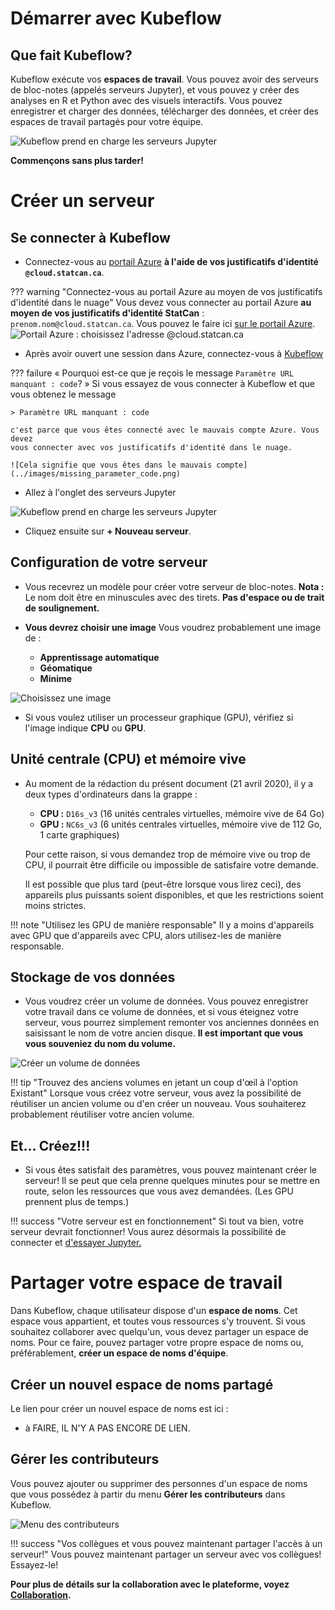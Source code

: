 # Démarrer avec Kubeflow

## Que fait Kubeflow?

Kubeflow exécute vos **espaces de travail**. Vous pouvez avoir des serveurs de
bloc-notes (appelés serveurs Jupyter), et vous pouvez y créer des analyses en R
et Python avec des visuels interactifs. Vous pouvez enregistrer et charger des
données, télécharger des données, et créer des espaces de travail partagés pour
votre équipe.

![Kubeflow prend en charge les serveurs Jupyter](../images/jupyter_visual.png)

**Commençons sans plus tarder!**

# Créer un serveur

## Se connecter à Kubeflow

- Connectez-vous au [portail Azure](https://portal.azure.com) **à l'aide de vos
  justificatifs d'identité `@cloud.statcan.ca`**.

<!-- prettier-ignore -->
??? warning "Connectez-vous au portail Azure au moyen de vos justificatifs d'identité dans le nuage"
    Vous devez vous connecter au portail Azure **au moyen de vos justificatifs
    d'identité StatCan** : `prenom.nom@cloud.statcan.ca`. Vous pouvez le faire
    ici [sur le portail Azure](https://portal.azure.com).
    ![Portail Azure : choisissez l'adresse `@cloud.statcan.ca`](../images/azure-login.png)

- Après avoir ouvert une session dans Azure, connectez-vous à
  [Kubeflow](https://kubeflow.covid.cloud.statcan.ca)

<!-- prettier-ignore -->
??? failure « Pourquoi est-ce que je reçois le message `Paramètre URL manquant : code`? »
    Si vous essayez de vous connecter à Kubeflow et que vous obtenez le message

    > Paramètre URL manquant : code

    c'est parce que vous êtes connecté avec le mauvais compte Azure. Vous devez
    vous connecter avec vos justificatifs d'identité dans le nuage.

    ![Cela signifie que vous êtes dans le mauvais compte](../images/missing_parameter_code.png)

- Allez à l'onglet des serveurs Jupyter

![Kubeflow prend en charge les serveurs Jupyter](../images/readme/kubeflow_ui.png)

- Cliquez ensuite sur **+ Nouveau serveur**.

## Configuration de votre serveur

- Vous recevrez un modèle pour créer votre serveur de bloc-notes. **Nota :** Le
  nom doit être en minuscules avec des tirets. **Pas d'espace ou de trait de
  soulignement.**

- **Vous devrez choisir une image** Vous voudrez probablement une image de :
  - **Apprentissage automatique**
  - **Géomatique**
  - **Minime**

![Choisissez une image](../images/kubeflow_choose_an_image.png)

- Si vous voulez utiliser un processeur graphique (GPU), vérifiez si l'image
  indique **CPU** ou **GPU**.

## Unité centrale (CPU) et mémoire vive

- Au moment de la rédaction du présent document (21 avril 2020), il y a deux
  types d'ordinateurs dans la grappe :

  - **CPU :** `D16s_v3` (16 unités centrales virtuelles, mémoire vive de 64 Go)
  - **GPU :** `NC6s_v3` (6 unités centrales virtuelles, mémoire vive de 112 Go,
    1 carte graphiques)

  Pour cette raison, si vous demandez trop de mémoire vive ou trop de CPU, il
  pourrait être difficile ou impossible de satisfaire votre demande.

  Il est possible que plus tard (peut-être lorsque vous lirez ceci), des
  appareils plus puissants soient disponibles, et que les restrictions soient
  moins strictes.

<!-- prettier-ignore -->
!!! note "Utilisez les GPU de manière responsable"
    Il y a moins d'appareils avec GPU que d'appareils avec CPU, alors
    utilisez-les de manière responsable.

## Stockage de vos données

- Vous voudrez créer un volume de données. Vous pouvez enregistrer votre travail
  dans ce volume de données, et si vous éteignez votre serveur, vous pourrez
  simplement remonter vos anciennes données en saisissant le nom de votre ancien
  disque. **Il est important que vous vous souveniez du nom du volume.**

![Créer un volume de données](../images/kubeflow_volumes.png)

<!-- prettier-ignore -->
!!! tip "Trouvez des anciens volumes en jetant un coup d'œil à l'option Existant"
    Lorsque vous créez votre serveur, vous avez la possibilité de réutiliser un
    ancien volume ou d'en créer un nouveau. Vous souhaiterez probablement
    réutiliser votre ancien volume.

## Et... Créez!!!

- Si vous êtes satisfait des paramètres, vous pouvez maintenant créer le
  serveur! Il se peut que cela prenne quelques minutes pour se mettre en route,
  selon les ressources que vous avez demandées. (Les GPU prennent plus de
  temps.)

<!-- prettier-ignore -->
!!! success "Votre serveur est en fonctionnement"
    Si tout va bien, votre serveur devrait fonctionner! Vous aurez désormais
    la possibilité de connecter et [d'essayer Jupyter.](/1-Experiences/Jupyter)

# Partager votre espace de travail

Dans Kubeflow, chaque utilisateur dispose d'un **espace de noms**. Cet espace
vous appartient, et toutes vous ressources s'y trouvent. Si vous souhaitez
collaborer avec quelqu'un, vous devez partager un espace de noms. Pour ce faire,
pouvez partager votre propre espace de noms ou, préférablement, **créer un
espace de noms d'équipe**.

## Créer un nouvel espace de noms partagé

Le lien pour créer un nouvel espace de noms est ici :

- à FAIRE, IL N'Y A PAS ENCORE DE LIEN. <!-- TODO -->

## Gérer les contributeurs

Vous pouvez ajouter ou supprimer des personnes d'un espace de noms que vous
possédez à partir du menu **Gérer les contributeurs** dans Kubeflow.

![Menu des contributeurs](../images/kubeflow_contributors.png)

<!-- prettier-ignore -->
!!! success "Vos collègues et vous pouvez maintenant partager l'accès à un serveur!"
    Vous pouvez maintenant partager un serveur avec vos collègues! Essayez-le!

**Pour plus de détails sur la collaboration avec le plateforme, voyez
[Collaboration](/Collaboration).**
